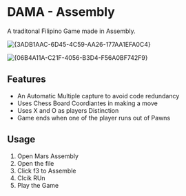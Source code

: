 # DAMA - Assembly 

A traditonal Filipino Game made in Assembly.

![{3ADB1AAC-6D45-4C59-AA26-177AA1EFA0C4}](https://github.com/user-attachments/assets/0200b3b4-4869-4ad5-b6ee-36601de524dd)

![{06B4A11A-C21F-4056-B3D4-F56A0BF742F9}](https://github.com/user-attachments/assets/940de44c-05f9-4f6b-bc8a-2dc4252a1b4e)


## Features

- An Automatic Multiple capture to avoid code redundancy
- Uses Chess Board Coordiantes in making a move 
- Uses X and O as players Distinction
- Game ends when one of the player runs out of Pawns 


## Usage

1. Open Mars Assembly 
2. Open the file 
3. Click f3 to Assemble
4. Clcik RUn
5. Play the Game 
